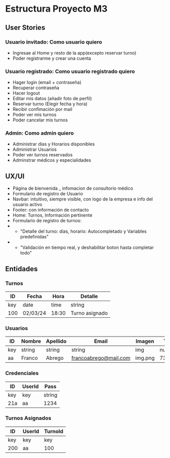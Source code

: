 # Estructura Proyecto M3

## User Stories

### **Usuario invitado:** Como usuario quiero
- Ingresae al Home y resto de la app(excepto reservar turno)
- Poder registrarme y crear una cuenta

### **Usuario registrado:** Como usuario registrado quiero
- Hager login (email + contraseña)
- Recuperar contraseña
- Hacer logout
- Editar mis datos (añadir foto de perfil)
- Reservar turno (Elegir fecha y hora)
- Recibir confimación por mail
- Poder ver mis turnos
- Poder cancelar mis turnos

### **Admin:** Como admin quiero
- Administrar días y Horarios disponibles
- Administrar Usuarios
- Poder ver turnos reservados
- Adminstrar médicos y especialidades

## UX/UI
- Página de bienvenida _ infomacion de consultorio médico
- Formulario de registro de Usuario
- Navbar: intuitivo, siempre visible, con logo de la empresa e info del usuario activo
- Footer: con información de contacto
- Home: Turnos, Información pertinente
- Formulario de registro de turnos:
- - "Detalle del turno: días, horario: Autocompletado y Variables predefinidas"
- - "Validación en tiempo real, y deshabilitar boton hasta completar todo"

## Entidades

### **Turnos**

| ID | Fecha     | Hora  | Detalle                 |
|----|-----------|-------|-------------------------|
| key| date      | time  | string                  |
| 100| 02/03/24  | 18:30 | Turno asignado          |

### **Usuarios**

| ID | Nombre    | Apellido | Email                 | Imagen  | Telefono  |
|----|-----------|----------|-----------------------|---------|-----------|
| key| string    | string   | string                | img     | number    |
| aa | Franco    | Abrego   | francoabrego@mail.com | img.png | 737127838 |

### **Credenciales**

| ID  | UserId   | Pass  |
|-----|----------|-------|
| key | key      |string |
| 21a | aa       | 1234  |

### **Turnos Asignados**

| ID | UserId    | TurnoId |
|----|-----------|---------|
| key| key       | key     |
| 200| aa        | 100     |